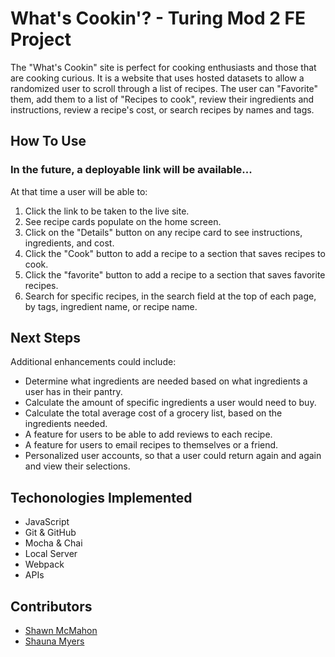 # What's Cookin'? - Turing Mod 2 FE Project


The "What's Cookin" site is perfect for cooking enthusiasts and those that are cooking curious. It is a website that uses hosted datasets to allow a randomized user to scroll through a list of recipes. The user can "Favorite" them, add them to a list of "Recipes to cook", review their ingredients and instructions, review a recipe's cost, or search recipes by names and tags.

## How To Use

### In the future, a deployable link will be available...

At that time a user will be able to:

1. Click the link to be taken to the live site.
2. See recipe cards populate on the home screen.
3. Click on the "Details" button on any recipe card to see instructions, ingredients, and cost.
4. Click the "Cook" button to add a recipe to a section that saves recipes to cook.
5. Click the "favorite" button to add a recipe to a section that saves favorite recipes.
6. Search for specific recipes, in the search field at the top of each page, by tags, ingredient name, or recipe name.


## Next Steps

Additional enhancements could include:

- Determine what ingredients are needed based on what ingredients a user has in their pantry.
- Calculate the amount of specific ingredients a user would need to buy.
- Calculate the total average cost of a grocery list, based on the ingredients needed.
- A feature for users to be able to add reviews to each recipe.
- A feature for users to email recipes to themselves or a friend.
- Personalized user accounts, so that a user could return again and again and view their selections.

## Techonologies Implemented

- JavaScript
- Git & GitHub
- Mocha & Chai
- Local Server
- Webpack
- APIs

## Contributors

- [Shawn McMahon](https://github.com/ShawnMcMahon)
- [Shauna Myers](https://github.com/ShaunaMyers)
